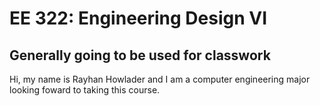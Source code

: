 # EE 322: Engineering Design VI

## Generally going to be used for classwork

Hi, my name is Rayhan Howlader and I am a computer engineering major looking foward to taking this course.
